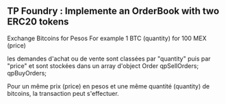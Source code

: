 ## TP Foundry : Implemente an OrderBook with two ERC20 tokens
Exchange Bitcoins for Pesos
For example 1 BTC (quantity) for 100 MEX (price)

les demandes d'achat ou de vente sont classées par "quantity" puis par "price" et sont stockées dans un array d'object Order
qpSellOrders;
qpBuyOrders;

Pour un même prix (price) en pesos et une même quantité (quantity) de bitcoins, la transaction peut s'effectuer.
